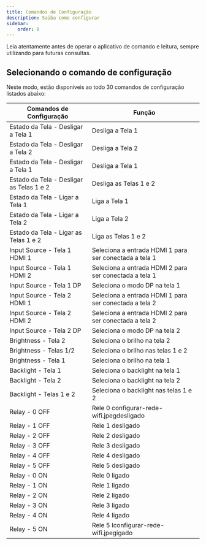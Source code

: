 ```yaml
---
title: Comandos de Configuração 
description: Saiba como configurar
sidebar:
    order: 8
---
```


Leia atentamente antes de operar o aplicativo de comando e leitura, sempre utilizando para futuras consultas.

 
## Selecionando o comando de configuração

Neste modo, estão disponíveis ao todo 30 comandos de configuração listados abaixo:

| Comandos de Configuração | Função | 
|----------|----------|
| Estado da Tela - Desligar a Tela 1 | Desliga a Tela 1 | 
| Estado da Tela - Desligar a Tela 2 | Desliga a Tela 2 | 
| Estado da Tela - Desligar a Tela 1 | Desliga a Tela 1 | 
| Estado da Tela - Desligar as Telas 1 e 2 | Desliga as Telas 1 e 2 | 
| Estado da Tela - Ligar a Tela 1 | Liga a Tela 1 | 
| Estado da Tela - Ligar a Tela 2 | Liga a Tela 2 |  
| Estado da Tela - Ligar as Telas 1 e 2 | Liga as Telas 1 e 2 |
| Input Source - Tela 1 HDMI 1 | Seleciona a entrada HDMI 1 para ser conectada a tela 1 | 
| Input Source - Tela 1 HDMI 2 | Seleciona a entrada HDMI 2 para ser conectada a tela 1 |
| Input Source - Tela 1 DP | Seleciona o modo DP na tela 1 |  
| Input Source - Tela 2 HDMI 1 | Seleciona a entrada HDMI 1 para ser conectada a tela 2 | 
| Input Source - Tela 2 HDMI 2 | Seleciona a entrada HDMI 2 para ser conectada a tela 2 |
| Input Source - Tela 2 DP | Seleciona o modo DP na tela 2 |  
| Brightness - Tela 2 | Seleciona o brilho na tela 2 |  
| Brightness - Telas 1/2 | Seleciona o brilho nas telas 1 e 2 |
| Brightness - Tela 1 | Seleciona o brilho na tela 1 |    
| Backlight - Tela 1 | Seleciona o backlight na tela 1 |  
| Backlight - Tela 2 | Seleciona o backlight na tela 2 |  
| Backlight - Telas 1 e 2 | Seleciona o backlight nas telas 1 e 2 |
| Relay - 0 OFF | Rele 0 configurar-rede-wifi.jpegdesligado |
| Relay - 1 OFF | Rele 1 desligado |
| Relay - 2 OFF | Rele 2 desligado |
| Relay - 3 OFF | Rele 3 desligado | 
| Relay - 4 OFF | Rele 4 desligado |
| Relay - 5 OFF | Rele 5 desligado | 
| Relay - 0 ON | Rele 0 ligado |
| Relay - 1 ON | Rele 1 ligado |
| Relay - 2 ON | Rele 2 ligado |
| Relay - 3 ON | Rele 3 ligado | 
| Relay - 4 ON | Rele 4 ligado |
| Relay - 5 ON | Rele 5 lconfigurar-rede-wifi.jpegigado |



